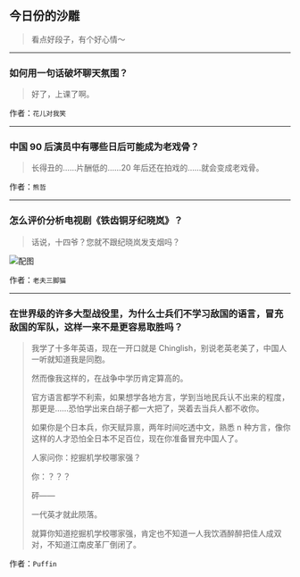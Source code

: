 ## 今日份的沙雕

> 看点好段子，有个好心情～


 
---

### 如何用一句话破坏聊天氛围？

> 好了，上课了啊。


作者：`花儿对我笑`

---

### 中国 90 后演员中有哪些日后可能成为老戏骨？

> 长得丑的……片酬低的……20 年后还在拍戏的……就会变成老戏骨。


作者：`熊哲`

---

### 怎么评价分析电视剧《铁齿铜牙纪晓岚》？

> 话说，十四爷？您就不跟纪晓岚发支烟吗？



![配图](http://pic3.zhimg.com/70/c19aba442220c11b546b93971959c0da_b.jpg)


作者：`老夫三脚猫`

---

### 在世界级的许多大型战役里，为什么士兵们不学习敌国的语言，冒充敌国的军队，这样一来不是更容易取胜吗？

> 我学了十多年英语，现在一开口就是 Chinglish，别说老英老美了，中国人一听就知道我是同胞。
> 
> 然而像我这样的，在战争中学历肯定算高的。
> 
> 官方语言都学不利索，如果想学各地方言，学到当地民兵认不出来的程度，那更是……恐怕学出来白胡子都一大把了，哭着去当兵人都不收你。
> 
> 如果你是个日本兵，你天赋异禀，两年时间吃透中文，熟悉 n 种方言，像你这样的人才恐怕全日本不足百位，现在你准备冒充中国人了。
> 
> 人家问你：挖掘机学校哪家强？
> 
> 你：？？？
> 
> 砰——
> 
> 一代英才就此陨落。
> 
> 就算你知道挖掘机学校哪家强，肯定也不知道一人我饮酒醉醉把佳人成双对，不知道江南皮革厂倒闭了。


作者：`Puffin`